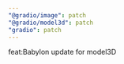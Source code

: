 ```yaml
---
"@gradio/image": patch
"@gradio/model3d": patch
"gradio": patch
---
```


feat:Babylon update for model3D
